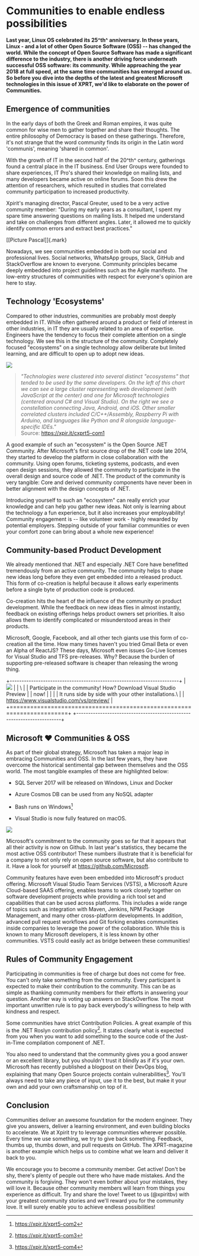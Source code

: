 # Communities to enable endless possibilities

**Last year, Linux OS celebrated its 25^th^ anniversary. In these years,
Linux - and a lot of other Open Source Software (OSS) -- has changed the
world. While the concept of Open Source Software has made a significant
difference to the industry, there is another driving force underneath
successful OSS software: its community. While approaching the year 2018
at full speed, at the same time communities has emerged around us. So
before you dive into the depths of the latest and greatest Microsoft
technologies in this issue of XPRT, we'd like to elaborate on the power
of Communities.**

## Emergence of communities

In the early days of both the Greek and Roman empires, it was quite
common for wise men to gather together and share their thoughts. The
entire philosophy of Democracy is based on these gatherings. Therefore,
it's not strange that the word community finds its origin in the Latin
word 'communis', meaning 'shared in common'.

With the growth of IT in the second half of the 20^th^ century,
gatherings found a central place in the IT business. End User Groups
were founded to share experiences, IT Pro's shared their knowledge on
mailing lists, and many developers became active on online forums. Soon
this drew the attention of researchers, which resulted in studies that
correlated community participation to increased productivity.

Xpirit's managing director, Pascal Greuter, used to be a very active
community member: "During my early years as a consultant, I spent my
spare time answering questions on mailing lists. It helped me understand
and take on challenges from different angles. Later, it allowed me to
quickly identify common errors and extract best practices."

[\[Picture Pascal\]]{.mark}

Nowadays, we see communities embedded in both our social and
professional lives. Social networks, WhatsApp groups, Slack, GitHub and
StackOverflow are known to everyone. Community principles became deeply
embedded into project guidelines such as the Agile manifesto. The
low-entry structures of communities with respect for everyone's opinion
are here to stay.

## Technology 'Ecosystems'

Compared to other industries, communities are probably most deeply
embedded in IT. While often gathered around a product or field of
interest in other industries, in IT they are usually related to an area
of expertise. Engineers have the tendency to focus their complete
attention on a single technology. We see this in the structure of the
community. Completely focused "ecosystems" on a single technology allow
deliberate but limited learning, and are difficult to open up to adopt
new ideas.

![](./media/image1.png)


> *"Technologies were clustered into several distinct \"ecosystems\"
> that tended to be used by the same developers. On the left of this
> chart we can see a large cluster representing web development (with
> JavaScript at the center) and one for Microsoft technologies (centered
> around C# and Visual Studio). On the right we see a constellation
> connecting Java, Android, and iOS. Other smaller correlated clusters
> included C/C++/Assembly, Raspberry Pi with Arduino, and languages like
> Python and R alongside language-specific IDEs."*\
> Source: <https://xpir.it/cxprt5-com1>

A good example of such an "ecosystem" is the Open Source .NET Community.
After Microsoft's first source drop of the .NET code late 2014, they
started to develop the platform in close collaboration with the
community. Using open forums, ticketing systems, podcasts, and even open
design sessions, they allowed the community to participate in the
overall design and source code of .NET. The product of the community is
very tangible: Core and derived community components have never been in
better alignment with the design concepts of .NET.

Introducing yourself to such an "ecosystem" can really enrich your
knowledge and can help you gather new ideas. Not only is learning about
the technology a fun experience, but it also increases your
employability! Community engagement is -- like volunteer work - highly
rewarded by potential employers. Stepping outside of your familiar
communities or even your comfort zone can bring about a whole new
experience!

## Community-based Product Development

We already mentioned that .NET and especially .NET Core have benefitted
tremendously from an active community. The community helps to shape new
ideas long before they even get embedded into a released product. This
form of co-creation is helpful because it allows early experiments
before a single byte of production code is produced.

Co-creation hits the heart of the influence of the community on product
development. While the feedback on new ideas flies in almost instantly,
feedback on existing offerings helps product owners set priorities. It
also allows them to identify complicated or misunderstood areas in their
products.

Microsoft, Google, Facebook, and all other tech giants use this form of
co-creation all the time. How many times haven't you tried Gmail Beta or
even an Alpha of ReactJS? These days, Microsoft even issues Go-Live
licenses for Visual Studio and TFS pre-releases. Why? Because the burden
of supporting pre-released software is cheaper than releasing the wrong
thing.

+-----------------------------------------------------------------------+
| ![](./media/image3.png)                              |
| \                                       |
| Participate in the community! How? Download Visual Studio Preview     |
| now!                                                                  |
|                                                                       |
| It runs side by side with your other installations.\                  |
| <https://www.visualstudio.com/vs/preview/>                            |
+=======================================================================+
+-----------------------------------------------------------------------+

## Microsoft ♥ Communities & OSS

As part of their global strategy, Microsoft has taken a major leap in
embracing Communities and OSS. In the last few years, they have overcome
the historical sentimental gap between themselves and the OSS world. The
most tangible examples of these are highlighted below:

-   SQL Server 2017 will be released on Windows, Linux and Docker

-   Azure Cosmos DB can be used from any NoSQL adapter

-   Bash runs on Windows[^1]

-   Visual Studio is now fully featured on macOS.

![](./media/image5.png)


Microsoft's commitment to the community goes so far that it appears that
all their activity is now on Github. In last year's statistics, they
became the most active OSS contributor! These numbers illustrate that it
is beneficial for a company to not only rely on open source software,
but also contribute to it. Have a look for yourself at
<https://github.com/Microsoft>.

Community features have even been embedded into Microsoft's product
offering. Microsoft Visual Studio Team Services (VSTS), a Microsoft
Azure Cloud-based SAAS offering, enables teams to work closely together
on software development projects while providing a rich tool set and
capabilities that can be used across platforms. This includes a wide
range of topics such as integration with Maven, Jenkins, NPM Package
Management, and many other cross-platform developments. In addition,
advanced pull request workflows and Git forking enables communities
inside companies to leverage the power of the collaboration. While this
is known to many Microsoft developers, it is less known by other
communities. VSTS could easily act as bridge between these communities!

## Rules of Community Engagement

Participating in communities is free of charge but does not come for
free. You can't only take something from the community. Every
participant is expected to make their contribution to the community.
This can be as simple as thanking community members for their efforts in
answering your question. Another way is voting up answers on
StackOverflow. The most important unwritten rule is to pay back
everybody's willingness to help with kindness and respect.

Some communities have strict Contribution Policies. A great example of
this is the .NET Roslyn contribution policy[^2]. It states clearly what
is expected from you when you want to add something to the source code
of the Just-in-Time compilation component of .NET.

You also need to understand that the community gives you a good answer
or an excellent library, but you shouldn't trust it blindly as if it's
your own. Microsoft has recently published a blogpost on their DevOps
blog, explaining that many Open Source projects contain
vulnerabilities[^3]. You'll always need to take any piece of input, use
it to the best, but make it your own and add your own craftsmanship on
top of it.

## Conclusion

Communities deliver an awesome foundation for the modern engineer. They
give you answers, deliver a learning environment, and even building
blocks to accelerate. We at Xpirit try to leverage communities wherever
possible. Every time we use something, we try to give back something.
Feedback, thumbs up, thumbs down, and pull requests on GitHub. The
XPRT-magazine is another example which helps us to combine what we learn
and deliver it back to you.

We encourage you to become a community member. Get active! Don't be shy,
there's plenty of people out there who have made mistakes. And the
community is forgiving. They won't even bother about your mistakes, they
will love it. Because other community members will learn from things you
experience as difficult. Try and share the love! Tweet to us (@xpiritbv)
with your greatest community stories and we'll reward you for the
community love. It will surely enable you to achieve endless
possibilities!

[^1]: <https://xpir.it/xprt5-com2>

[^2]: <https://xpir.it/xprt5-com3>

[^3]: <https://xpir.it/xprt5-com4>
